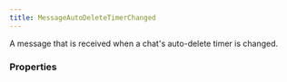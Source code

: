 ```yaml
---
title: MessageAutoDeleteTimerChanged
---
```


A message that is received when a chat's auto-delete timer is changed.

### Properties



